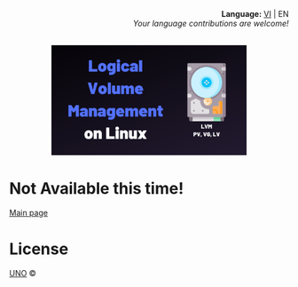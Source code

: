 <div align="right">
  <div><b>Language:</b> <a href="./lvm-vi.md">VI</a> | EN</div>
  <div><i>Your language contributions are welcome!</i></div>
</div>
<p align="center">
  <br/>
  <a href="https://github.com/phuonguno98/Logical-Volume-Management">	
      <img src="../img/lvm.webp" alt="Logical Volume Management" style="height: 70%; width: 70%">
  </a>
</p>


# Not Available this time!

[Main page](../README.md)

# License

[UNO](LICENSE.md) &copy;
